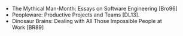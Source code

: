 - The Mythical Man-Month: Essays on Software Engineering [Bro96]
- Peopleware: Productive Projects and Teams [DL13]. 
- Dinosaur Brains: Dealing with All Those Impossible People at Work [BR89]
